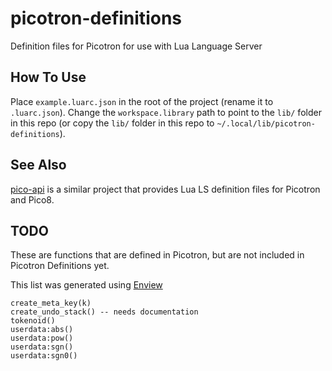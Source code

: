 # picotron-definitions
Definition files for Picotron for use with Lua Language Server

## How To Use

Place `example.luarc.json` in the root of the project (rename it to `.luarc.json`). Change the `workspace.library` path to point to the `lib/` folder in this repo (or copy the `lib/` folder in this repo to `~/.local/lib/picotron-definitions`).

## See Also

[pico-api](https://github.com/ahai64/pico-api) is a similar project that provides Lua LS definition files for Picotron and Pico8.

## TODO

These are functions that are defined in Picotron, but are not included in Picotron Definitions yet.

This list was generated using [Enview](https://www.lexaloffle.com/bbs/?pid=143894)

```
create_meta_key(k)
create_undo_stack() -- needs documentation
tokenoid()
userdata:abs()
userdata:pow()
userdata:sgn()
userdata:sgn0()
```
